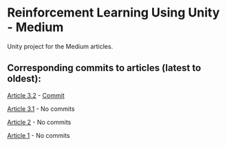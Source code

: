 # Reinforcement Learning Using Unity - Medium

Unity project for the Medium articles.

## Corresponding commits to articles (latest to oldest):
[Article 3.2](https://medium.com/@josh.sw.yang92/reinforcement-learning-with-unity-part-3-2-making-a-cube-and-moving-it-around-35706e719768) - [Commit](https://github.com/josh-yang92/ReinforcementLearningUsingUnity_Medium/tree/ada9b8d8ba4e4de4b5157676e878f3540517caa5)

[Article 3.1](https://medium.com/@josh.sw.yang92/reinforcement-learning-with-unity-part-3-1-making-a-cube-and-moving-it-around-873204a83824) - No commits

[Article 2](https://medium.com/@josh.sw.yang92/reinforcement-learning-with-unity-part-2-setting-up-unity-for-scripting-c-4c98b5e63255) - No commits

[Article 1](https://medium.com/@josh.sw.yang92/reinforcement-learning-with-unity-part-1-what-is-unity-and-how-do-i-get-started-d7406c8c9d68) - No commits
